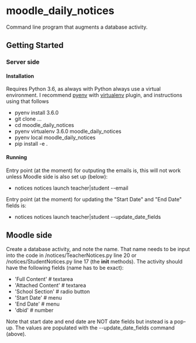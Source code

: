 # moodle_daily_notices

Command line program that augments a database activity. 

## Getting Started

### Server side

#### Installation

Requires Python 3.6, as always with Python always use a virtual environment. I recommend [pyenv](https://github.com/pyenv/pyenv) with [virtualenv](https://github.com/pyenv/pyenv-virtualenv) plugin, and instructions using that follows

- pyenv install 3.6.0
- git clone ...
- cd moodle_daily_notices
- pyenv virtualenv 3.6.0 moodle_daily_notices
- pyenv local moodle_daily_notices
- pip install -e .

#### Running

Entry point (at the moment) for outputing the emails is, this will not work unless Moodle side is also set up (below):

- notices notices launch teacher|student --email

Entry point (at the moment) for updating the "Start Date" and "End Date" fields is:

- notices notices launch teacher|student --update_date_fields

## Moodle side

Create a database activity, and note the name. That name needs to be input into the code in /notices/TeacherNotices.py line 20 or /notices/StudentNotices.py line 17 (the __init__ methods). The activity should have the following fields (name has to be exact):

- 'Full Content'      # textarea
- 'Attached Content'  # textarea
- 'School Section'    # radio button
- 'Start Date'        # menu
- 'End Date'          # menu
- 'dbid'              # number

Note that start date and end date are NOT date fields but instead is a pop-up. The values are populated with the --update_date_fields command (above).

